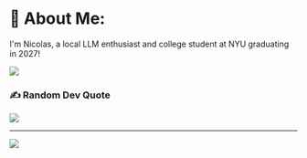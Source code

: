 # 💫 About Me:
I'm Nicolas, a local LLM enthusiast and college student at NYU graduating in 2027!
<br>

![](https://github-readme-stats.vercel.app/api/top-langs/?username=23nicolaso&theme=dark&hide_border=false&include_all_commits=false&count_private=false&layout=compact)

### ✍️ Random Dev Quote
![](https://quotes-github-readme.vercel.app/api?type=horizontal&theme=radical)

---
[![](https://visitcount.itsvg.in/api?id=23nicolaso&icon=0&color=0)](https://visitcount.itsvg.in)

<!-- Proudly created with GPRM ( https://gprm.itsvg.in ) -->
